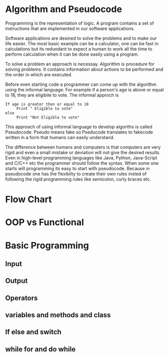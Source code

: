# Algorithm and Pseudocode

Programming is the representation of logic. A program contains a set of instructions that are implemented in our software applications.

Software applications are desined to solve the problems and to make our life easier. The most basic example can be a calculator, one can be fast in calculations but its redundant to expect a human to work all the time to perform calculation when it can be done easily using a program.

To solve a problem an approach is necessay. Algorithm is procedure for solving problems. It contains information about actions to be performed and the order in which are executed.

Before even starting code a programmer can come up with the algorithm using the informal language. For example if a person's age is above or equal to 18, they are eligibile to vote. The informal approch is

```
If age is greater then or equal to 18
     Print " Eligible to vote"
else
     Print "Not Eligible to vote"
```

This approach of using informal language to develop algoriths is called Pseudocode. Pseudo means fake so Pseducode translates to fakecode written in a form that humans can easily understand.

The difference between humans and computers is that computers are very rigid and even a small mistake or deviation will not give the desired results. Even in high-level programming languages like Java, Python, Java-Script and C/C++ etc the programmer should follow the syntax. When some one starts will programming its easy to start with pseudocode. Because in pseudocode one has the flexibilty to create their own rules insted of following the rigid programming rules like semicolon, curly braces etc.



      
    


# Flow Chart

# OOP vs Functional

# Basic Programming

## Input

## Output

## Operators

## variables and methods and class

## If else and switch

## while for and do while
